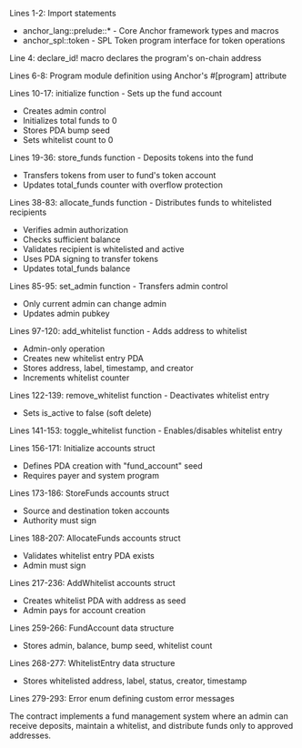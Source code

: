   Lines 1-2: Import statements
  - anchor_lang::prelude::* - Core Anchor framework types and macros
  - anchor_spl::token - SPL Token program interface for token operations

  Line 4: declare_id! macro declares the program's on-chain address

  Lines 6-8: Program module definition using Anchor's #[program] attribute

  Lines 10-17: initialize function - Sets up the fund account
  - Creates admin control
  - Initializes total funds to 0
  - Stores PDA bump seed
  - Sets whitelist count to 0

  Lines 19-36: store_funds function - Deposits tokens into the fund
  - Transfers tokens from user to fund's token account
  - Updates total_funds counter with overflow protection

  Lines 38-83: allocate_funds function - Distributes funds to whitelisted recipients
  - Verifies admin authorization
  - Checks sufficient balance
  - Validates recipient is whitelisted and active
  - Uses PDA signing to transfer tokens
  - Updates total_funds balance

  Lines 85-95: set_admin function - Transfers admin control
  - Only current admin can change admin
  - Updates admin pubkey

  Lines 97-120: add_whitelist function - Adds address to whitelist
  - Admin-only operation
  - Creates new whitelist entry PDA
  - Stores address, label, timestamp, and creator
  - Increments whitelist counter

  Lines 122-139: remove_whitelist function - Deactivates whitelist entry
  - Sets is_active to false (soft delete)

  Lines 141-153: toggle_whitelist function - Enables/disables whitelist entry

  Lines 156-171: Initialize accounts struct
  - Defines PDA creation with "fund_account" seed
  - Requires payer and system program

  Lines 173-186: StoreFunds accounts struct
  - Source and destination token accounts
  - Authority must sign

  Lines 188-207: AllocateFunds accounts struct
  - Validates whitelist entry PDA exists
  - Admin must sign

  Lines 217-236: AddWhitelist accounts struct
  - Creates whitelist PDA with address as seed
  - Admin pays for account creation

  Lines 259-266: FundAccount data structure
  - Stores admin, balance, bump seed, whitelist count

  Lines 268-277: WhitelistEntry data structure
  - Stores whitelisted address, label, status, creator, timestamp

  Lines 279-293: Error enum defining custom error messages

  The contract implements a fund management system where an admin can receive deposits, maintain a whitelist, and distribute funds only to approved
  addresses.
